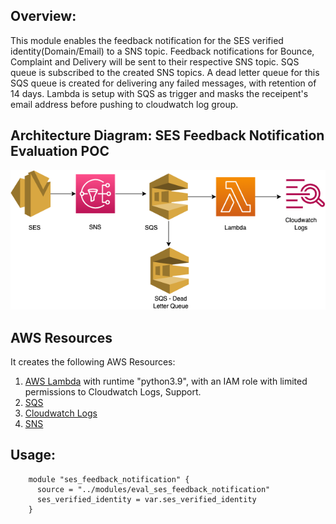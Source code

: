 ## Overview:

This module enables the feedback notification for the SES verified identity(Domain/Email) to a SNS topic. Feedback notifications for Bounce, Complaint and Delivery will be sent to their respective SNS topic. SQS queue is subscribed to the created SNS topics. A dead letter queue for this SQS queue is created for delivering any failed messages, with retention of 14 days. Lambda is setup with SQS as trigger and masks the receipent's email address before pushing to cloudwatch log group.

## Architecture Diagram: SES Feedback Notification Evaluation POC

![Service Limit Monitoring Diagram](./sns-ses.png)


## AWS Resources
It creates the following AWS Resources:
1. [AWS Lambda](https://docs.aws.amazon.com/lambda/latest/dg/welcome.html) with runtime "python3.9", with an IAM role with limited permissions to Cloudwatch Logs, Support.
2. [SQS](https://docs.aws.amazon.com/AWSSimpleQueueService/latest/SQSDeveloperGuide/welcome.html)
3. [Cloudwatch Logs](https://docs.aws.amazon.com/AmazonCloudWatch/latest/logs/WhatIsCloudWatchLogs.html)
4. [SNS](https://docs.aws.amazon.com/sns/latest/dg/welcome.html)

## Usage:

```hcl
    module "ses_feedback_notification" {
      source = "../modules/eval_ses_feedback_notification"
      ses_verified_identity = var.ses_verified_identity
    }
```